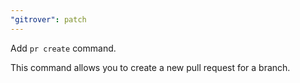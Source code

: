 ```yaml
---
"gitrover": patch
---
```


Add `pr create` command.

This command allows you to create a new pull request for a branch.
